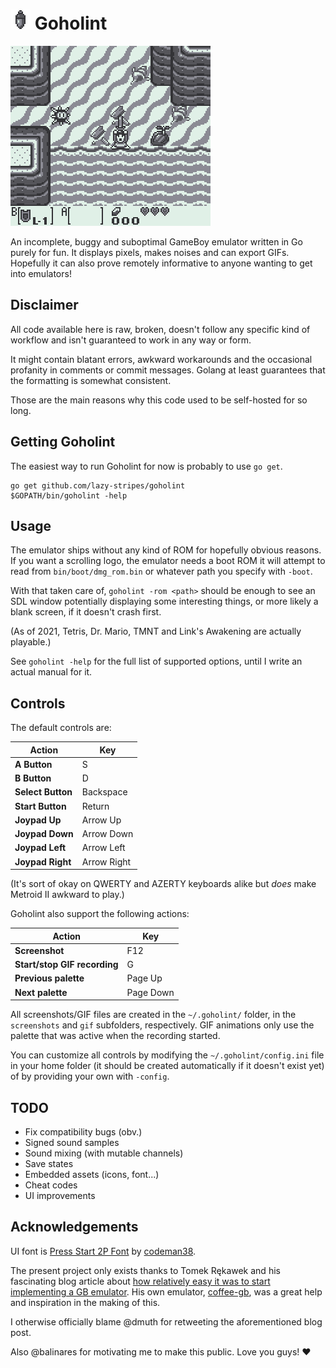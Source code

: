 # ![](assets/icon.png) Goholint

![](assets/header.gif)

An incomplete, buggy and suboptimal GameBoy emulator written in Go purely for
fun. It displays pixels, makes noises and can export GIFs. Hopefully it can
also prove remotely informative to anyone wanting to get into emulators!


## Disclaimer

All code available here is raw, broken, doesn't follow any specific kind of
workflow and isn't guaranteed to work in any way or form.

It might contain blatant errors, awkward workarounds and the occasional
profanity in comments or commit messages. Golang at least guarantees that
the formatting is somewhat consistent.

Those are the main reasons why this code used to be self-hosted for so long.


## Getting Goholint

The easiest way to run Goholint for now is probably to use `go get`.

```
go get github.com/lazy-stripes/goholint
$GOPATH/bin/goholint -help
```


## Usage

The emulator ships without any kind of ROM for hopefully obvious reasons. If
you want a scrolling logo, the emulator needs a boot ROM it will attempt to
read from `bin/boot/dmg_rom.bin` or whatever path you specify with `-boot`.

With that taken care of, `goholint ‑rom <path>` should be enough to see
an SDL window potentially displaying some interesting things, or more likely a
blank screen, if it doesn't crash first.

(As of 2021, Tetris, Dr. Mario, TMNT and Link's Awakening are actually playable.)

See `goholint -help` for the full list of supported options, until I write an
actual manual for it.


## Controls

The default controls are:

Action                       | Key
---                          | ---
**A Button**                 | S
**B Button**                 | D
**Select Button**            | Backspace
**Start Button**             | Return
**Joypad Up**                | Arrow Up
**Joypad Down**              | Arrow Down
**Joypad Left**              | Arrow Left
**Joypad Right**             | Arrow Right

(It's sort of okay on QWERTY and AZERTY keyboards alike but *does* make Metroid
II awkward to play.)

Goholint also support the following actions:

Action                       | Key
---                          | ---
**Screenshot**               | F12
**Start/stop GIF recording** | G
**Previous palette**         | Page Up
**Next palette**             | Page Down

All screenshots/GIF files are created in the `~/.goholint/` folder, in the
`screenshots` and `gif` subfolders, respectively. GIF animations only
use the palette that was active when the recording started.

You can customize all controls by modifying the `~/.goholint/config.ini` file
in your home folder (it should be created automatically if it doesn't exist yet)
of by providing your own with `-config`.


## TODO

- Fix compatibility bugs (obv.)
- Signed sound samples
- Sound mixing (with mutable channels)
- Save states
- Embedded assets (icons, font...)
- Cheat codes
- UI improvements


## Acknowledgements

UI font is [Press Start 2P Font](https://www.fontspace.com/press-start-2p-font-f11591)
by [codeman38](https://www.fontspace.com/codeman38).

The present project only exists thanks to Tomek Rękawek and his fascinating
blog article about [how relatively easy it was to start implementing a GB
emulator](https://blog.rekawek.eu/2017/02/09/coffee-gb/). His own emulator,
[coffee-gb](https://github.com/trekawek/coffee-gb), was a great help and
inspiration in the making of this.

I otherwise officially blame @dmuth for retweeting the aforementioned blog post.

Also @balinares for motivating me to make this public. Love you guys! ♥
